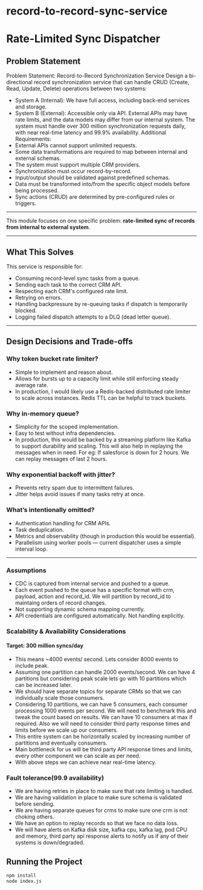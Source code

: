 # record-to-record-sync-service

# Rate-Limited Sync Dispatcher

## Problem Statement

Problem Statement: Record-to-Record Synchronization Service
Design a bi-directional record synchronization service that can handle CRUD (Create, Read, Update,
Delete) operations between two systems:
- System A (Internal): We have full access, including back-end services and storage.
- System B (External): Accessible only via API. External APIs may have rate limits, and the data
models may differ from our internal system.
The system must handle over 300 million synchronization requests daily, with near real-time latency
and 99.9% availability.
Additional Requirements:
- External APIs cannot support unlimited requests.
- Some data transformations are required to map between internal and external schemas.
- The system must support multiple CRM providers.
- Synchronization must occur record-by-record.
- Input/output should be validated against predefined schemas.
- Data must be transformed into/from the specific object models before being processed.
- Sync actions (CRUD) are determined by pre-configured rules or triggers.

---

This module focuses on one specific problem: **rate-limited sync of records from internal to external system**.

---

## What This Solves

This service is responsible for:
- Consuming record-level sync tasks from a queue.
- Sending each task to the correct CRM API.
- Respecting each CRM's configured rate limit.
- Retrying on errors.
- Handling backpressure by re-queuing tasks if dispatch is temporarily blocked.
- Logging failed dispatch attempts to a DLQ (dead letter queue).

---

## Design Decisions and Trade-offs

### Why token bucket rate limiter?
- Simple to implement and reason about.
- Allows for bursts up to a capacity limit while still enforcing steady average rate.
- In production, I would likely use a Redis-backed distributed rate limiter to scale across instances. Redis TTL can be helpful to track buckets.

### Why in-memory queue?
- Simplicity for the scoped implementation.
- Easy to test without infra dependencies.
- In production, this would be backed by a streaming platform like Kafka to support durability and scaling. This will also help in replaying the messages when in need. For eg: If salesforce is down for 2 hours. We can replay messages of last 2 hours.

### Why exponential backoff with jitter?
- Prevents retry spam due to intermittent failures.
- Jitter helps avoid issues if many tasks retry at once.

### What’s intentionally omitted?
- Authentication handling for CRM APIs.
- Task deduplication.
- Metrics and observability (though in production this would be essential).
- Parallelism using worker pools — current dispatcher uses a simple interval loop.

---

### Assumptions
- CDC is captured from internal service and pushed to a queue.
- Each event pushed to the queue has a specific format with crm, payload, action and record_id. We will partition by record_id to maintaing orders of record changes.
- Not supporting dynamic schema mapping currently.
- API credentials are configured automatically. Not handling explicitly.

### Scalability & Availability Considerations
#### Target: 300 million syncs/day 
- This means ~4000 events/ second. Lets consider 8000 events to include peak.
- Assuming one partition can handle 2000 events/second. We can have 4 partitions but considering peak scale lets go with 10 partitions which can be increased later.
- We should have separate topics for separate CRMs so that we can individually scale those consumers.
- Considering 10 partitions, we can have 5 consumers, each consumer processing 1000 events per second. We will need to benchmark this and tweak the count based on results. We can have 10 consumers at max if required. Also we will need to consider third party response times and limits before we scale up our consumers.
- This entire system can be horizontally scaled by increasing number of partitions and eventually consumers.
- Main bottleneck for us will be third party API response times and limits, every other component we can scale as per need.
- With above steps we can achieve near real-time latency.

### Fault tolerance(99.9 availability)
- We are having retries in place to make sure that rate limiting is handled.
- We are having validation in place to make sure schema is validated before sending.
- We are having separate queues for crms to make sure one crm is not choking others.
- We have an option to replay records so that we face no data loss.
- We will have alerts on Kafka disk size, kafka cpu, kafka lag, pod CPU and memory, third party api response alerts to notify us if any of their systems is down/degraded. 


## Running the Project

```bash
npm install
node index.js
```


